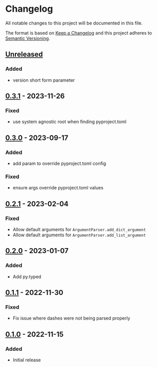 Changelog
=========
All notable changes to this project will be documented in this file.

The format is based on [Keep a Changelog](http://keepachangelog.com/en/1.0.0/)
and this project adheres to [Semantic Versioning](http://semver.org/spec/v2.0.0.html).

[Unreleased](https://github.com/jshwi/arcon/compare/v0.3.1...HEAD)
------------------------------------------------------------------------
### Added
- version short form parameter

[0.3.1](https://github.com/jshwi/arcon/releases/tag/v0.3.1) - 2023-11-26
------------------------------------------------------------------------
### Fixed
- use system agnostic root when finding pyproject.toml

[0.3.0](https://github.com/jshwi/arcon/releases/tag/v0.3.0) - 2023-09-17
------------------------------------------------------------------------
### Added
- add param to override pyproject.toml config

### Fixed
- ensure args override pyproject.toml values

[0.2.1](https://github.com/jshwi/arcon/releases/tag/v0.2.1) - 2023-02-04
------------------------------------------------------------------------
### Fixed
- Allow default arguments for `ArgumentParser.add_dict_argument`
- Allow default arguments for `ArgumentParser.add_list_argument`

[0.2.0](https://github.com/jshwi/arcon/releases/tag/v0.2.0) - 2023-01-07
------------------------------------------------------------------------
### Added
- Add py.typed

[0.1.1](https://github.com/jshwi/arcon/releases/tag/v0.1.1) - 2022-11-30
------------------------------------------------------------------------
### Fixed
- Fix issue where dashes were not being parsed properly

[0.1.0](https://github.com/jshwi/arcon/releases/tag/v0.1.0) - 2022-11-15
------------------------------------------------------------------------
### Added
- Initial release
